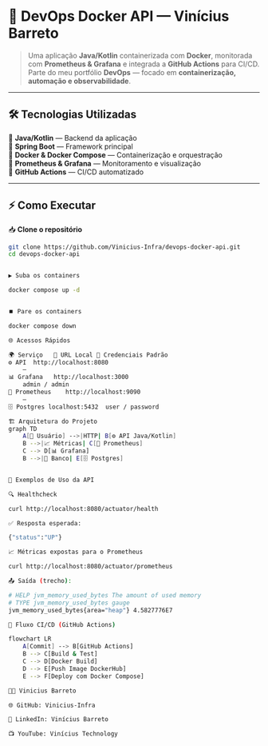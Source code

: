 # 🚀 DevOps Docker API — Vinícius Barreto  

> Uma aplicação **Java/Kotlin** containerizada com **Docker**, monitorada com **Prometheus & Grafana** e integrada a **GitHub Actions** para CI/CD.  
Parte do meu portfólio **DevOps** — focado em **containerização, automação e observabilidade**.  

---

## 🛠️ Tecnologias Utilizadas  
🔹 **Java/Kotlin** — Backend da aplicação  
🔹 **Spring Boot** — Framework principal  
🔹 **Docker & Docker Compose** — Containerização e orquestração  
🔹 **Prometheus & Grafana** — Monitoramento e visualização  
🔹 **GitHub Actions** — CI/CD automatizado  

---

## ⚡ Como Executar  

📥 **Clone o repositório**  
```bash
git clone https://github.com/Vinicius-Infra/devops-docker-api.git
cd devops-docker-api


▶️ Suba os containers

docker compose up -d


⏹️ Pare os containers

docker compose down

🌐 Acessos Rápidos

🌍 Serviço	🔗 URL Local	🔑 Credenciais Padrão
⚙️ API	http://localhost:8080
	—
📊 Grafana	http://localhost:3000
	admin / admin
📡 Prometheus	http://localhost:9090
	—
🗄️ Postgres	localhost:5432	user / password

🏗️ Arquitetura do Projeto
graph TD
    A[👤 Usuário] -->|HTTP| B[⚙️ API Java/Kotlin]
    B -->|📈 Métricas| C[📡 Prometheus]
    C --> D[📊 Grafana]
    B -->|💾 Banco| E[🗄️ Postgres]


📜 Exemplos de Uso da API

🔍 Healthcheck

curl http://localhost:8080/actuator/health

✅ Resposta esperada:

{"status":"UP"}

📈 Métricas expostas para o Prometheus

curl http://localhost:8080/actuator/prometheus

📤 Saída (trecho):

# HELP jvm_memory_used_bytes The amount of used memory
# TYPE jvm_memory_used_bytes gauge
jvm_memory_used_bytes{area="heap"} 4.5827776E7

🔄 Fluxo CI/CD (GitHub Actions)

flowchart LR
    A[Commit] --> B[GitHub Actions]
    B --> C[Build & Test]
    C --> D[Docker Build]
    D --> E[Push Image DockerHub]
    E --> F[Deploy com Docker Compose]

👨‍💻 Vinicius Barreto

🌐 GitHub: Vinicius-Infra

💼 LinkedIn: Vinícius Barreto

📺 YouTube: Vinícius Technology